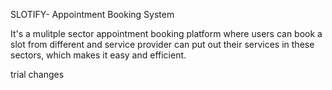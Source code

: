 
SLOTIFY- Appointment Booking System




It's a mulitple sector appointment booking platform where users can book a slot from different and service provider can put out their services in these sectors, which makes it easy and efficient.

trial changes

